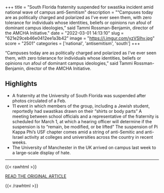 +++
title = "South Florida fraternity suspended for swastika incident amid national wave of campus anti-Semitism"
description = "“Campuses today are as politically charged and polarized as I’ve ever seen them, with zero tolerance for individuals whose identities, beliefs or opinions run afoul of dominant campus ideologies,” said Tammi Rossman-Benjamin, director of the AMCHA Initiative."
date = "2022-03-01 14:13:10"
slug = "621e29ceb46e0412ee1a3b42"
image = "https://i.imgur.com/yzVSIhv.jpg"
score = "2501"
categories = ['national', 'antisemitism', 'south']
+++

“Campuses today are as politically charged and polarized as I’ve ever seen them, with zero tolerance for individuals whose identities, beliefs or opinions run afoul of dominant campus ideologies,” said Tammi Rossman-Benjamin, director of the AMCHA Initiative.

## Highlights

- A fraternity at the University of South Florida was suspended after photos circulated of a Feb.
- 11 event in which members of the group, including a Jewish student, reportedly had swastikas drawn on their “shirts or body parts” A meeting between school officials and a representative of the fraternity is scheduled for March 1, at which a hearing officer will determine if the suspension is to “remain, be modified, or be lifted” The suspension of Pi Kappa Phi’s USF chapter comes amid a string of anti-Semitic and anti-Israel activity at colleges and universities across the country in recent weeks.
- The University of Manchester in the UK arrived on campus last week to a large-scale display of hate.

---

{{< rawhtml >}}
  <p class="article-category">
    <a target="_blank" href="https://www.jns.org/south-florida-fraternity-suspended-for-swastika-incident-amid-national-wave-of-campus-anti-semitism/">READ THE ORIGINAL ARTICLE</a>
  </p>
{{< /rawhtml >}}
